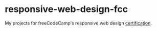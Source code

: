 # responsive-web-design-fcc

My projects for freeCodeCamp's responsive web design [certification](https://www.freecodecamp.org/certification/dxaviud/responsive-web-design). 
